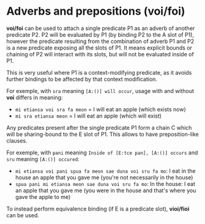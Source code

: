 # Adverbs and prepositions (voi/foi)

__voi/foi__ can be used to attach a single predicate P1 as an adverb of another predicate P2. P2
will be evaluated by P1 (by binding P2 to the A slot of P1), however the predicate resulting from
the combination of adverb P1 and P2 is a new predicate exposing all the slots of P1. It means
explicit bounds or chaining of P2 will interact with its slots, but will not be evaluated inside of
P1.

This is very useful where P1 is a context-modifying predicate, as it avoids further bindings to be
affected by that context modification.

For exemple, with `sra` meaning `[A:()] will occur`, usage with and without __voi__ differs in
meaning:

- `mi etiansa voi sra fa meon` = I will eat an apple (which exists now)
- `mi sra etiansa meon` = I will eat an apple (which will exist)

Any predicates present after the single predicate P1 form a chain C which will be sharing-bound to the E
slot of P1. This allows to have preposition-like clauses.

For exemple, with `pani` meaning `Inside of [E:tce pan], [A:()] occurs` and `sru` meaning `[A:()]
occured`:

- `mi etiansa voi pani spua fa meon sae duna voi sru fa mo`: I eat in the house an apple that you gave
  me (you're not necessarily in the house)
- `spua pani mi etiansa meon sae duna voi sru fa mo`: In the house: I eat an apple that you gave me
  (you were in the house and that's where you gave the apple to me)

To instead perform equivalence binding (if E is a predicate slot), __vioi/fioi__ can be used.